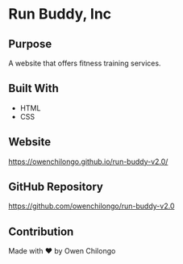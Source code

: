 # Run Buddy, Inc

## Purpose
A website that offers fitness training services.

## Built With
* HTML
* CSS

## Website
https://owenchilongo.github.io/run-buddy-v2.0/

## GitHub Repository
https://github.com/owenchilongo/run-buddy-v2.0

## Contribution
Made with ❤️ by Owen Chilongo
